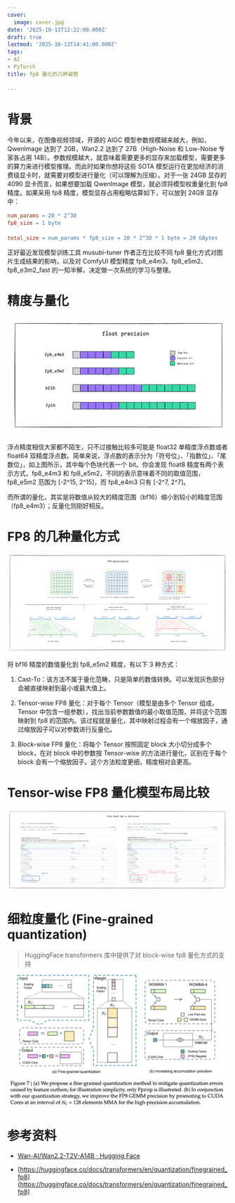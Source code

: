 ```yaml
---
cover:
  image: cover.jpg
date: '2025-10-13T12:22:00.000Z'
draft: true
lastmod: '2025-10-13T14:41:00.000Z'
tags:
- AI
- PyTorch
title: fp8 量化的几种姿势

---
```


# 背景

今年以来，在图像视频领域，开源的 AIGC 模型参数规模越来越大，例如，QwenImage 达到了 20B，Wan2.2 达到了 27B（High-Noise 和 Low-Noise 专家各占用 14B）。参数规模越大，就意味着需要更多的显存来加载模型，需要更多的算力来进行模型推理。而此时如果你想将这些 SOTA 模型运行在更加经济的消费级显卡时，就需要对模型进行量化（可以理解为压缩）。对于一张 24GB 显存的 4090 显卡而言，如果想要加载 QwenImage 模型，就必须将模型权重量化到 fp8 精度。如果采用 fp8 精度，模型显存占用粗略估算如下，可以放到 24GB 显存中：


```makefile
num_params = 20 * 2^30
fp8_size = 1 byte

total_size = num_params * fp8_size = 20 * 2^30 * 1 byte = 20 GBytes
```

正好最近发现模型训练工具 musubi-tuner 作者正在比较不同 fp8 量化方式对图片生成结果的影响，以及对 ComfyUI 模型精度 fp8_e4m3、fp8_e5m2、fp8_e3m2_fast 的一知半解，决定做一次系统的学习与整理。

# 精度与量化

![image](2451d8b9_image.png)

浮点精度相信大家都不陌生，只不过接触比较多可能是 float32 单精度浮点数或者 float64 双精度浮点数。简单来说，浮点数的表示分为「符号位」、「指数位」、「尾数位」，如上图所示，其中每个色块代表一个 bit。你会发现 float8 精度有两个表示方式，fp8_e4m3 和 fp8_e5m2，不同的表示意味着不同的取值范围，fp8_e5m2 范围为 [-2^15, 2^15]，而 fp8_e4m3 只有 [-2^7, 2^7]。

而所谓的量化，其实是将数值从较大的精度范围（bf16）缩小到较小的精度范围（fp8_e4m3）；反量化则刚好相反。

# FP8 的几种量化方式

![image](1bd779f1_image.png)

将 bf16 精度的数值量化到 fp8_e5m2 精度，有以下 3 种方式：

1. Cast-To：该方法不属于量化范畴，只是简单的数值转换。可以发现灰色部分会被直接映射到最小或最大值上。

1. Tensor-wise FP8 量化：对于每个 Tensor（模型是由多个 Tensor 组成，Tensor 中包含一组参数），找出当前参数数值的最小取值范围，并将这个范围映射到 fp8 的范围内。该过程就是量化，其中映射过程会有一个缩放因子，通过缩放因子可以对参数进行反量化。

1. Block-wise FP8 量化：将每个 Tensor 按照固定 block 大小切分成多个 block，在对 block 中的参数按 Tensor-wise 的方法进行量化，区别在于每个 block 会有一个缩放因子。这个方法粒度更细，精度相对会更高。

# Tensor-wise FP8 量化模型布局比较

![image](183b795f_image.png)

# 细粒度量化 (Fine-grained quantization)

> HuggingFace transformers 库中提供了对 block-wise fp8 量化方式的支持

![image](31de6eec_image.png)

# 参考资料

- [Wan-AI/Wan2.2-T2V-A14B · Hugging Face](https://huggingface.co/Wan-AI/Wan2.2-T2V-A14B)

- [https://huggingface.co/docs/transformers/en/quantization/finegrained_fp8](https://huggingface.co/docs/transformers/en/quantization/finegrained_fp8)

<br/>

